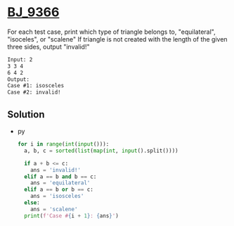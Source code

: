 # [BJ_9366](https://acmicpc.net/problem/9366)

For each test case, print which type of triangle belongs to, "equilateral", "isoceles", or "scalene"
If triangle is not created with the length of the given three sides, output "invalid!"

```txt
Input: 2
3 3 4
6 4 2
Output:
Case #1: isosceles
Case #2: invalid!
```

## Solution

* py

  ```py
  for i in range(int(input())):
    a, b, c = sorted(list(map(int, input().split())))

    if a + b <= c:
      ans = 'invalid!'
    elif a == b and b == c:
      ans = 'equilateral'
    elif a == b or b == c:
      ans = 'isosceles'
    else:
      ans = 'scalene'
    print(f'Case #{i + 1}: {ans}')
  ```
